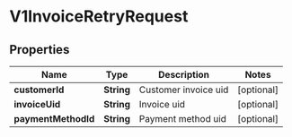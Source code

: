# V1InvoiceRetryRequest

## Properties
Name | Type | Description | Notes
------------ | ------------- | ------------- | -------------
**customerId** | **String** | Customer invoice uid |  [optional]
**invoiceUid** | **String** | Invoice uid |  [optional]
**paymentMethodId** | **String** | Payment method uid |  [optional]

